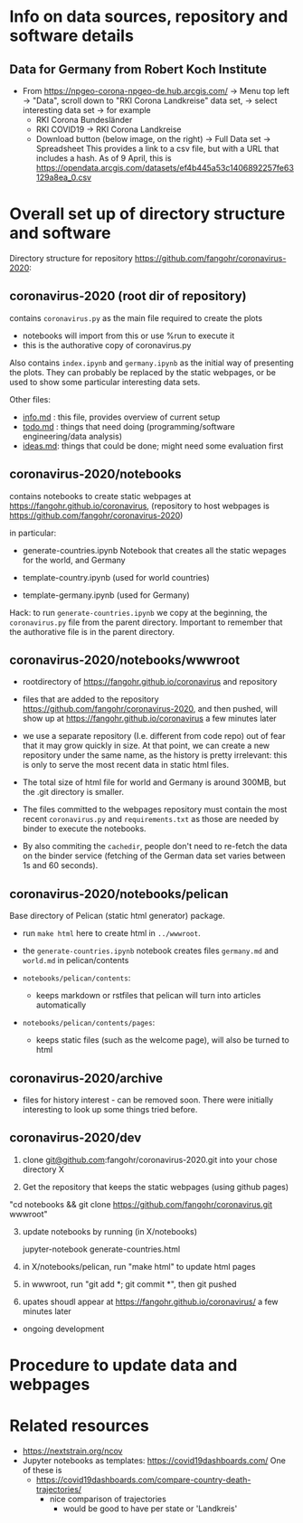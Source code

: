 Info on data sources, repository and software details
========================================================

Data for Germany from Robert Koch Institute
----------------------------------------------------

-   From <https://npgeo-corona-npgeo-de.hub.arcgis.com/> -\> Menu top
    left -\> \"Data\", scroll down to \"RKI Corona Landkreise\" data
    set, -\> select interesting data set -\> for example
    -   RKI Corona Bundesländer
    -   RKI COVID19 -\> RKI Corona Landkreise
    -   Download button (below image, on the right) -\> Full Data set
        -\> Spreadsheet This provides a link to a csv file, but with a
        URL that includes a hash. As of 9 April, this is
        <https://opendata.arcgis.com/datasets/ef4b445a53c1406892257fe63129a8ea_0.csv>


Overall set up of directory structure and software
==================================================

Directory structure for repository
<https://github.com/fangohr/coronavirus-2020>:

coronavirus-2020 (root dir of repository)
-----------------------------------------

contains `coronavirus.py` as the main file required to create the plots

-   notebooks will import from this or use %run to execute it
-   this is the authorative copy of coronavirus.py

Also contains `index.ipynb` and `germany.ipynb` as the initial way of
presenting the plots. They can probably be replaced by the static
webpages, or be used to show some particular interesting data sets.

Other files:

-   [info.md](info.md) : this file, provides overview of current setup
-   [todo.md](todo.md) : things that need doing (programming/software
    engineering/data analysis)
-   [ideas.md](ideas.md): things that could be done; might need some evaluation
    first

coronavirus-2020/notebooks
--------------------------

contains notebooks to create static webpages at
<https://fangohr.github.io/coronavirus>, (repository to host webpages is
<https://github.com/fangohr/coronavirus-2020>)

in particular:

-   generate-countries.ipynb Notebook that creates all the static
    wepages for the world, and Germany

-   template-country.ipynb (used for world countries)
-   template-germany.ipynb (used for Germany)

Hack: to run `generate-countries.ipynb` we copy at the beginning, the
`coronavirus.py` file from the parent directory. Important to remember
that the authorative file is in the parent directory.

coronavirus-2020/notebooks/wwwroot
----------------------------------

-   rootdirectory of <https://fangohr.github.io/coronavirus> and
    repository

-   files that are added to the repository
    <https://github.com/fangohr/coronavirus-2020>, and then pushed, will
    show up at <https://fangohr.github.io/coronavirus> a few minutes
    later

-   we use a separate repository (I.e. different from code repo) out of
    fear that it may grow quickly in size. At that point, we can create
    a new repository under the same name, as the history is pretty
    irrelevant: this is only to serve the most recent data in static
    html files.

-   The total size of html file for world and Germany is around 300MB,
    but the .git directory is smaller.

-   The files committed to the webpages repository must contain the most
    recent `coronavirus.py` and `requirements.txt` as those are needed
    by binder to execute the notebooks.

-   By also commiting the `cachedir`, people don\'t need to re-fetch the
    data on the binder service (fetching of the German data set varies
    between 1s and 60 seconds).


coronavirus-2020/notebooks/pelican
----------------------------------

Base directory of Pelican (static html generator) package.

- run `make html` here to create html in `../wwwroot`.

- the `generate-countries.ipynb` notebook creates files `germany.md` and `world.md` in pelican/contents

- `notebooks/pelican/contents`:
  - keeps markdown or rstfiles that pelican will turn into articles automatically 
  
- `notebooks/pelican/contents/pages`:
  - keeps static files (such as the welcome page), will also be turned to html

coronavirus-2020/archive
------------------------

-   files for history interest - can be removed soon. There were
    initially interesting to look up some things tried before.

coronavirus-2020/dev
--------------------

1. clone git@github.com:fangohr/coronavirus-2020.git into your chose directory X

2. Get the repository that keeps the static webpages (using github pages)

"cd notebooks && git clone https://github.com/fangohr/coronavirus.git wwwroot"

3. update notebooks by running (in X/notebooks)

   jupyter-notebook generate-countries.html 
   
4. in X/notebooks/pelican, run "make html" to update html pages

5. in wwwroot, run "git add *; git commit *", then git pushed

6. upates shoudl appear at https://fangohr.github.io/coronavirus/ a few minutes later
-   ongoing development

Procedure to update data and webpages
==============================================




Related resources
=================

-   <https://nextstrain.org/ncov>
-   Jupyter notebooks as templates: <https://covid19dashboards.com/> One
    of these is
    -   <https://covid19dashboards.com/compare-country-death-trajectories/>
        -   nice comparison of trajectories
            -   would be good to have per state or \'Landkreis\'
